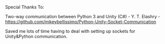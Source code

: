 Special Thanks To:

Two-way communication between Python 3 and Unity (C#) - Y. T. Elashry  - https://github.com/mikeybellissimo/Python-Unity-Socket-Communication

Saved me lots of time having to deal with setting up sockets for Unity&Python communication. 

